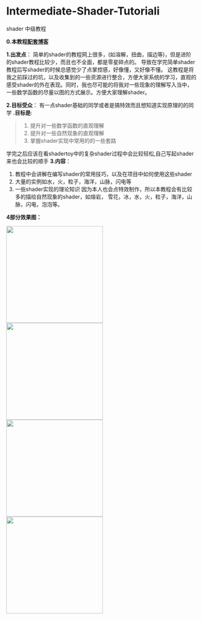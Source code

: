 # Intermediate-Shader-Tutoriali

shader 中级教程

**0.本教程[配套博客][1]**

**1.出发点**：
简单的shader的教程网上很多，(如溶解，扭曲，描边等)，但是进阶的shader教程比较少，而且也不全面，都是零星碎点的。
导致在学完简单shader教程后写shader的时候总感觉少了点掌控感，好像懂，又好像不懂。
这教程是将我之前踩过的坑，以及收集到的一些资源进行整合，方便大家系统的学习，直观的感受shader的外在表现。同时，我也尽可能的将我对一些现象的理解写入当中，一些数学函数的尽量以图的方式展示。方便大家理解shader。 

**2.目标受众**：
有一点shader基础的同学或者是搞特效而且想知道实现原理的的同学
**.目标是**:
>1. 提升对一些数学函数的直观理解
>2. 提升对一些自然现象的直观理解
>3. 掌握shader实现中常用的的一些套路

学完之后应该在看shadertoy中的复杂shader过程中会比较轻松,自己写起shader来也会比较的顺手
**3.内容**：
1. 教程中会讲解在编写shader的常用技巧，以及在项目中如何使用这些shader
2. 大量的实例如水，火，粒子，海洋，山脉，闪电等
3. 一些shader实现的理论知识
因为本人也会点特效制作，所以本教程会有比较多的描绘自然现象的shader，如熔岩， 雪花，冰，水，火，粒子，海洋，山脉，闪电，泡泡等。

**4部分效果图：**


<img src="https://jiepengtan.github.io/assets/img/blog/ShaderTutorial2D/Snow/snow.gif" width="256"> <img src="https://jiepengtan.github.io/assets/img/blog/ShaderTutorial3D/GameHPUI/game_hp_ui.gif" width="256">
<img src="https://jiepengtan.github.io/assets/img/blog/ShaderTutorial2D/Sea/sea.gif" width="256"> <img src="https://jiepengtan.github.io/assets/img/blog/ShaderTutorial2D/FireParticle/fire_particle.gif" width="256">


  [1]: https://jiepengtan.github.io/